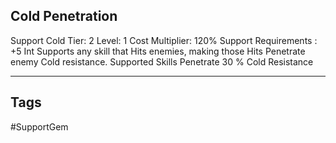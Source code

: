## Cold Penetration
Support
Cold
Tier: 2
Level: 1
Cost Multiplier: 120%
Support Requirements : +5 Int
Supports any skill that Hits enemies, making those Hits Penetrate enemy Cold resistance.
Supported Skills Penetrate 30 % Cold Resistance

---
## Tags
#SupportGem
